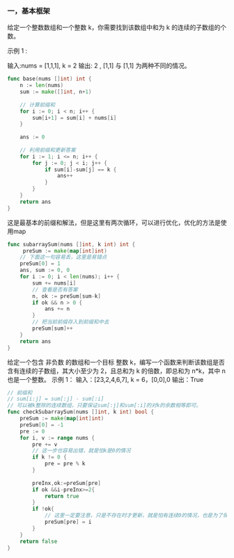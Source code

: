 ### 一，基本框架



给定一个整数数组和一个整数 k，你需要找到该数组中和为 k 的连续的子数组的个数。

示例 1 :

输入:nums = [1,1,1], k = 2
输出: 2 , [1,1] 与 [1,1] 为两种不同的情况。

```go
func base(nums []int) int {
    n := len(nums)
    sum := make([]int, n+1)
    
    // 计算前缀和
    for i := 0; i < n; i++ {
        sum[i+1] = sum[i] + nums[i]
    }
  
    ans := 0
    
    // 利用前缀和更新答案
    for i := 1; i <= n; i++ {
        for j := 0; j < i; j++ {
            if sum[i]-sum[j] == k {
                ans++
            }
        }
    }
    return ans
}

```

这是最基本的前缀和解法，但是这里有两次循环，可以进行优化，优化的方法是使用map



```go
func subarraySum(nums []int, k int) int {
     preSum := make(map[int]int)
    // 下面这一句容易丢，这里是易错点
    preSum[0] = 1
    ans, sum := 0, 0
    for i := 0; i < len(nums); i++ {
        sum += nums[i]
      	// 查看是否有答案
        n, ok := preSum[sum-k]
        if ok && n > 0 {
            ans += n
        }
      	// 把当前前缀存入到前缀和中去
        preSum[sum]++
    }
    return ans
}
```

给定一个包含 非负数 的数组和一个目标 整数 k，编写一个函数来判断该数组是否含有连续的子数组，其大小至少为 2，且总和为 k 的倍数，即总和为 n*k，其中 n 也是一个整数。
示例 1：
输入：[23,2,4,6,7], k = 6，[0,0],0
输出：True

```go
// 前缀和
// sum[i:j] = sum[:j] - sum[:i]
// 可以被k整除的连续数组，只要保证sum[:j]和sum[:i]的对k的余数相等即可。
func checkSubarraySum(nums []int, k int) bool {
    preSum := make(map[int]int)
    preSum[0] = -1
    pre := 0
    for i, v := range nums {
        pre += v
      	// 这一步也容易出错，就是怕k是0的情况
        if k != 0 {
            pre = pre % k
        }
       
        preInx,ok:=preSum[pre]
        if ok &&i-preInx>=2{
            return true
        }
        if !ok{
            // 这里一定要注意，只是不存在时才更新，就是怕有连续0的情况，也是为了保证最长
            preSum[pre] = i
        }
    }
    return false
}
```





